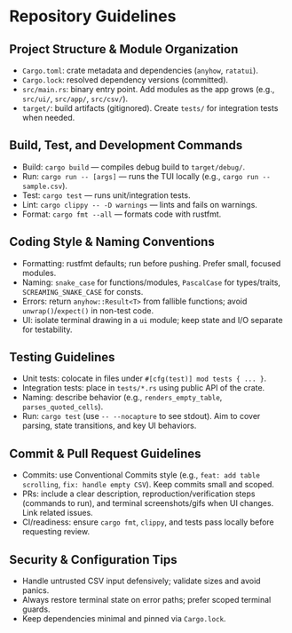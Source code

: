 # Repository Guidelines

## Project Structure & Module Organization
- `Cargo.toml`: crate metadata and dependencies (`anyhow`, `ratatui`).
- `Cargo.lock`: resolved dependency versions (committed).
- `src/main.rs`: binary entry point. Add modules as the app grows (e.g., `src/ui/`, `src/app/`, `src/csv/`).
- `target/`: build artifacts (gitignored). Create `tests/` for integration tests when needed.

## Build, Test, and Development Commands
- Build: `cargo build` — compiles debug build to `target/debug/`.
- Run: `cargo run -- [args]` — runs the TUI locally (e.g., `cargo run -- sample.csv`).
- Test: `cargo test` — runs unit/integration tests.
- Lint: `cargo clippy -- -D warnings` — lints and fails on warnings.
- Format: `cargo fmt --all` — formats code with rustfmt.

## Coding Style & Naming Conventions
- Formatting: rustfmt defaults; run before pushing. Prefer small, focused modules.
- Naming: `snake_case` for functions/modules, `PascalCase` for types/traits, `SCREAMING_SNAKE_CASE` for consts.
- Errors: return `anyhow::Result<T>` from fallible functions; avoid `unwrap()`/`expect()` in non-test code.
- UI: isolate terminal drawing in a `ui` module; keep state and I/O separate for testability.

## Testing Guidelines
- Unit tests: colocate in files under `#[cfg(test)] mod tests { ... }`.
- Integration tests: place in `tests/*.rs` using public API of the crate.
- Naming: describe behavior (e.g., `renders_empty_table`, `parses_quoted_cells`).
- Run: `cargo test` (use `-- --nocapture` to see stdout). Aim to cover parsing, state transitions, and key UI behaviors.

## Commit & Pull Request Guidelines
- Commits: use Conventional Commits style (e.g., `feat: add table scrolling`, `fix: handle empty CSV`). Keep commits small and scoped.
- PRs: include a clear description, reproduction/verification steps (commands to run), and terminal screenshots/gifs when UI changes. Link related issues.
- CI/readiness: ensure `cargo fmt`, `clippy`, and tests pass locally before requesting review.

## Security & Configuration Tips
- Handle untrusted CSV input defensively; validate sizes and avoid panics.
- Always restore terminal state on error paths; prefer scoped terminal guards.
- Keep dependencies minimal and pinned via `Cargo.lock`.
